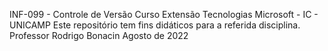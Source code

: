 INF-099 - Controle de Versão 
Curso Extensão Tecnologias Microsoft - IC - UNICAMP 
Este repositório tem fins didáticos para a referida disciplina.
Professor Rodrigo Bonacin
Agosto de 2022
